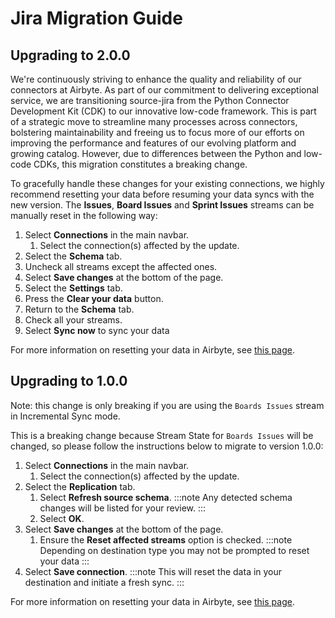 # Jira Migration Guide

## Upgrading to 2.0.0

We're continuously striving to enhance the quality and reliability of our connectors at Airbyte. As part of our commitment to delivering exceptional service, we are transitioning source-jira from the Python Connector Development Kit (CDK) to our innovative low-code framework. This is part of a strategic move to streamline many processes across connectors, bolstering maintainability and freeing us to focus more of our efforts on improving the performance and features of our evolving platform and growing catalog. However, due to differences between the Python and low-code CDKs, this migration constitutes a breaking change.

To gracefully handle these changes for your existing connections, we highly recommend resetting your data before resuming your data syncs with the new version. The **Issues**, **Board Issues** and **Sprint Issues** streams can be manually reset in the following way:

1. Select **Connections** in the main navbar.
   1. Select the connection(s) affected by the update.
2. Select the **Schema** tab.
3. Uncheck all streams except the affected ones.
4. Select **Save changes** at the bottom of the page.
5. Select the **Settings** tab.
6. Press the **Clear your data** button.
7. Return to the **Schema** tab.
8. Check all your streams.
9. Select **Sync now** to sync your data

For more information on resetting your data in Airbyte, see [this page](/operator-guides/clear).

## Upgrading to 1.0.0

Note: this change is only breaking if you are using the `Boards Issues` stream in Incremental Sync mode.

This is a breaking change because Stream State for `Boards Issues` will be changed, so please follow the instructions below to migrate to version 1.0.0:

1. Select **Connections** in the main navbar.
   1. Select the connection(s) affected by the update.
2. Select the **Replication** tab.
   1. Select **Refresh source schema**.
   :::note
     Any detected schema changes will be listed for your review.
   :::
   2. Select **OK**.
3. Select **Save changes** at the bottom of the page.
   1. Ensure the **Reset affected streams** option is checked.
   :::note
     Depending on destination type you may not be prompted to reset your data
   :::
4. Select **Save connection**.
   :::note
 This will reset the data in your destination and initiate a fresh sync.
   :::

For more information on resetting your data in Airbyte, see [this page](/operator-guides/clear).
